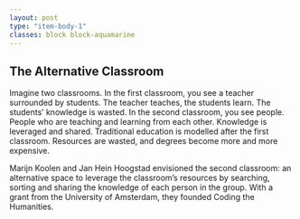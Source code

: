 ```yaml
---
layout: post
type: "item-body-1"
classes: block block-aquamarine
---
```

## The Alternative Classroom

Imagine two classrooms. In the first classroom, you see a teacher surrounded by students. The teacher teaches, the students learn. The students’ knowledge is wasted. In the second classroom, you see people. People who are teaching and learning from each other. Knowledge is leveraged and shared. Traditional education is modelled after the first classroom. Resources are wasted, and degrees become more and more expensive. 

Marijn Koolen and Jan Hein Hoogstad envisioned the second classroom: an alternative space to leverage the classroom’s resources by searching, sorting and sharing the knowledge of each person in the group. With a grant from the University of Amsterdam, they founded Coding the Humanities.